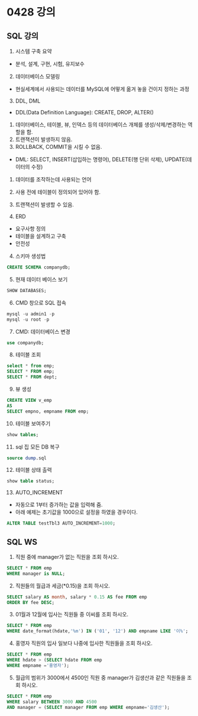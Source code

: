 # 0428 강의

## SQL 강의
1. 시스템 구축 요약
- 분석, 설계, 구현, 시험, 유지보수

2. 데이터베이스 모델링
- 현실세계에서 사용되는 데이터를 MySQL에 어떻게 옮겨 놓을 건이지 정하는 과정 

3. DDL, DML
- DDL(Data Definition Language): CREATE, DROP, ALTER()
 1. 데이터베이스, 테이블, 뷰, 인덱스 등의 데이터베이스 개체를 생성/삭제/변경하는 역할을 함.
 2. 트랜잭션이 발생하지 않음.
 3. ROLLBACK, COMMIT을 시킬 수 없음.

- DML: SELECT, INSERT(삽입하는 명령어), DELETE(행 단위 삭제), UPDATE(데이터의 수정)
 1. 데이터를 조작하는데 사용되는 언어
 2. 사용 전에 테이블이 정의되어 있어야 함.
 3. 트랜잭션이 발생할 수 있음.

3. ERD
- 요구사항 정의
- 테이블을 설계하고 구축
- 안전성

4. 스키마 생성법
```sql
CREATE SCHEMA companydb;
```

5. 현재 데이터 베이스 보기
```sql
SHOW DATABASES; 
```

6. CMD 창으로 SQL 접속
```sql
mysql -u admin1 -p
mysql -u root -p
```

7. CMD: 데이터베이스 변경
```sql
use companydb;
```

8. 테이블 조회
```sql
select * from emp;
SELECT * FROM emp;
SELECT * FROM dept;
```

9. 뷰 생성
```sql
CREATE VIEW v_emp
AS
SELECT empno, empname FROM emp;
```

10. 테이블 보여주기
```sql
show tables;
```

11.  sql 집 모든 DB 복구
```sql
source dump.sql
```

12. 테이블 상태 출력 
```sql
show table status;
```

13. AUTO_INCREMENT
- 자동으로 1부터 증가하는 값을 입력해 줌.
- 아래 예제는 초기값을 1000으로 설정을 하였을 경우이다.
```sql
ALTER TABLE testTbl3 AUTO_INCREMENT=1000;
```

## SQL WS
1. 직원 중에 manager가 없는 직원을 조회 하시오.

```sql
SELECT * FROM emp
WHERE manager is NULL;
```

2. 직원들의 월급과 세금(*0.15)을 조회 하시오.
```sql
SELECT salary AS month, salary * 0.15 AS fee FROM emp
ORDER BY fee DESC;
```
3. 01월과 12월에 입사는 직원들 중 이씨를 조회 하시오.
```sql
SELECT * FROM emp
WHERE date_format(hdate,'%m') IN ('01', '12') AND empname LIKE '이%';
```
4. 홍영자 직원의 입사 일보다 나중에 입사한 직원들을 조회 하시오.
```sql
SELECT * FROM emp
WHERE hdate > (SELECT hdate FROM emp
WHERE empname ='홍영자');
```

5. 월급의 범위가 3000에서 4500인 직원 중 manager가 김생산과 같은 직원들을 조회 하시오.
```sql
SELECT * FROM emp
WHERE salary BETWEEN 3000 AND 4500 
AND manager = (SELECT manager FROM emp WHERE empname='김생산');
```